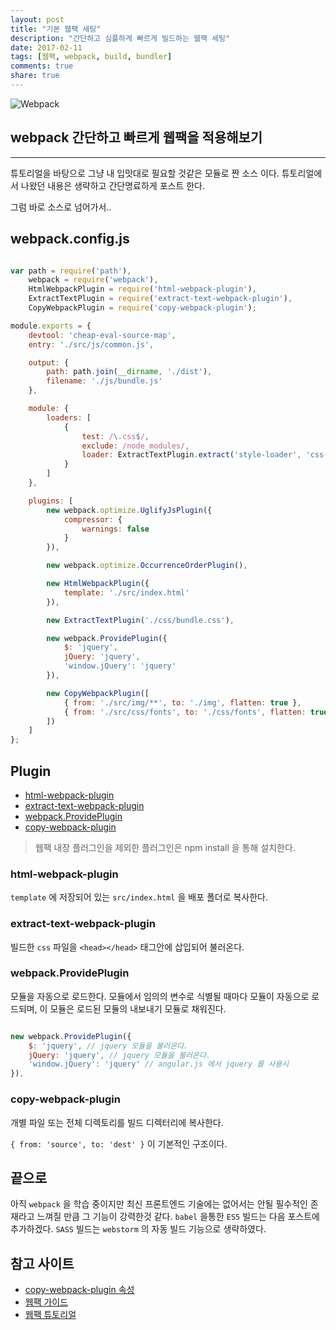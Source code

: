 ```yaml
---
layout: post
title: "기본 웹팩 세팅"
description: "간단하고 심플하게 빠르게 빌드하는 웹팩 세팅"
date: 2017-02-11
tags: [웹팩, webpack, build, bundler]
comments: true
share: true
---
```


![Webpack](http://jijong.github.io/images/img_webpack.png)

## webpack 간단하고 빠르게 웹팩을 적용해보기

***

튜토리얼을 바탕으로 그냥 내 입맛대로 필요할 것같은 모듈로 짠 소스 이다. 튜토리얼에서 나왔던 내용은 생략하고 간단명료하게 포스트 한다.

그럼 바로 소스로 넘어가서..

## webpack.config.js

```javascript

var path = require('path'),
    webpack = require('webpack'),
    HtmlWebpackPlugin = require('html-webpack-plugin'),
    ExtractTextPlugin = require('extract-text-webpack-plugin'),
    CopyWebpackPlugin = require('copy-webpack-plugin');

module.exports = {
    devtool: 'cheap-eval-source-map',
    entry: './src/js/common.js',

    output: {
        path: path.join(__dirname, './dist'),
        filename: './js/bundle.js'
    },

    module: {
        loaders: [
            {
                test: /\.css$/,
                exclude: /node_modules/,
                loader: ExtractTextPlugin.extract('style-loader', 'css-loader')
            }
        ]
    },

    plugins: [
        new webpack.optimize.UglifyJsPlugin({
            compressor: {
                warnings: false
            }
        }),

        new webpack.optimize.OccurrenceOrderPlugin(),

        new HtmlWebpackPlugin({
            template: './src/index.html'
        }),

        new ExtractTextPlugin('./css/bundle.css'),

        new webpack.ProvidePlugin({
            $: 'jquery',
            jQuery: 'jquery',
            'window.jQuery': 'jquery'
        }),

        new CopyWebpackPlugin([
            { from: './src/img/**', to: './img', flatten: true },
            { from: './src/css/fonts', to: './css/fonts', flatten: true }
        ])
    ]
};
```

## Plugin

* [html-webpack-plugin](#)
* [extract-text-webpack-plugin](#)
* [webpack.ProvidePlugin](#)
* [copy-webpack-plugin](#)

> 웹팩 내장 플러그인을 제외한 플러그인은 npm install 을 통해 설치한다.

### html-webpack-plugin

`template` 에 저장되어 있는 `src/index.html` 을 배포 폴더로 복사한다.

### extract-text-webpack-plugin

빌드한 `css` 파일을 `<head></head>` 태그안에 삽입되어 불러온다.

### webpack.ProvidePlugin

모듈을 자동으로 로드한다. 모듈에서 임의의 변수로 식별될 때마다 모듈이 자동으로 로드되며, 이 모듈은 로드된 모듈의 내보내기 모듈로 채워진다.

```javascript

new webpack.ProvidePlugin({
    $: 'jquery', // jquery 모듈을 불러온다.
    jQuery: 'jquery', // jquery 모듈을 불러온다.
    'window.jQuery': 'jquery' // angular.js 에서 jquery 를 사용시
}),
```

### copy-webpack-plugin

개별 파일 또는 전체 디렉토리를 빌드 디렉터리에 복사한다.

`{ from: 'source', to: 'dest' }` 이 기본적인 구조이다.

## 끝으로

아직 `webpack` 을 학습 중이지만 최신 프론트엔드 기술에는 없어서는 안될 필수적인 존재라고 느껴질 만큼 그 기능이 강력한것 같다.
 `babel` 을통한 `ES5` 빌드는 다음 포스트에 추가하겠다. `SASS` 빌드는 `webstorm` 의 자동 빌드 기능으로 생략하였다.

## 참고 사이트

* [copy-webpack-plugin 속성](https://www.npmjs.com/package/copy-webpack-plugin-hash)
* [웹팩 가이드](https://webpack.js.org/)
* [웹팩 튜토리얼](https://jijong.github.io/2016-12-02/webpack/)

